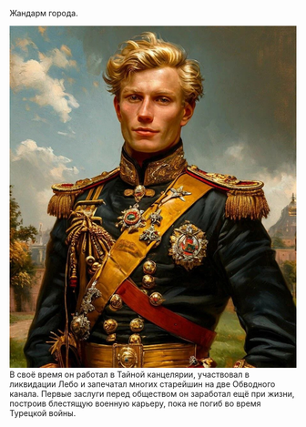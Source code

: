 Жандарм города.

![портрет|300](/Портрет/АлександрШувалов.jpg)
В своё время он работал в Тайной канцелярии, участвовал в ликвидации Лебо и запечатал многих старейшин на две Обводного канала. Первые заслуги перед обществом он заработал ещё при жизни, построив блестящую военную карьеру, пока не погиб во время Турецкой войны.